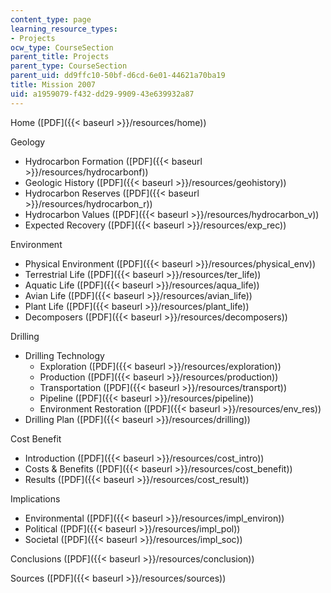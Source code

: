 ```yaml
---
content_type: page
learning_resource_types:
- Projects
ocw_type: CourseSection
parent_title: Projects
parent_type: CourseSection
parent_uid: dd9ffc10-50bf-d6cd-6e01-44621a70ba19
title: Mission 2007
uid: a1959079-f432-dd29-9909-43e639932a87
---
```


Home ([PDF]({{< baseurl >}}/resources/home))

Geology

*   Hydrocarbon Formation ([PDF]({{< baseurl >}}/resources/hydrocarbonf))
*   Geologic History ([PDF]({{< baseurl >}}/resources/geohistory))
*   Hydrocarbon Reserves ([PDF]({{< baseurl >}}/resources/hydrocarbon_r))
*   Hydrocarbon Values ([PDF]({{< baseurl >}}/resources/hydrocarbon_v))
*   Expected Recovery ([PDF]({{< baseurl >}}/resources/exp_rec))

Environment

*   Physical Environment ([PDF]({{< baseurl >}}/resources/physical_env))
*   Terrestrial Life ([PDF]({{< baseurl >}}/resources/ter_life))
*   Aquatic Life ([PDF]({{< baseurl >}}/resources/aqua_life))
*   Avian Life ([PDF]({{< baseurl >}}/resources/avian_life))
*   Plant Life ([PDF]({{< baseurl >}}/resources/plant_life))
*   Decomposers ([PDF]({{< baseurl >}}/resources/decomposers))

Drilling

*   Drilling Technology
    *   Exploration ([PDF]({{< baseurl >}}/resources/exploration))
    *   Production ([PDF]({{< baseurl >}}/resources/production))
    *   Transportation ([PDF]({{< baseurl >}}/resources/transport))
    *   Pipeline ([PDF]({{< baseurl >}}/resources/pipeline))
    *   Environment Restoration ([PDF]({{< baseurl >}}/resources/env_res))
*   Drilling Plan ([PDF]({{< baseurl >}}/resources/drilling))

Cost Benefit

*   Introduction ([PDF]({{< baseurl >}}/resources/cost_intro))
*   Costs & Benefits ([PDF]({{< baseurl >}}/resources/cost_benefit))
*   Results ([PDF]({{< baseurl >}}/resources/cost_result))

Implications

*   Environmental ([PDF]({{< baseurl >}}/resources/impl_environ))
*   Political ([PDF]({{< baseurl >}}/resources/impl_pol))
*   Societal ([PDF]({{< baseurl >}}/resources/impl_soc))

Conclusions ([PDF]({{< baseurl >}}/resources/conclusion))

Sources ([PDF]({{< baseurl >}}/resources/sources))